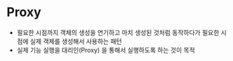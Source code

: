 # Proxy

- 필요한 시점까지 객체의 생성을 연기하고 마치 생성된 것처럼 동작하다가 필요한 시점에 실제 객체를 생성해서 사용하는 패턴
- 실제 기능 실행을 대리인(Proxy) 을 통해서 실행하도록 하는 것이 목적